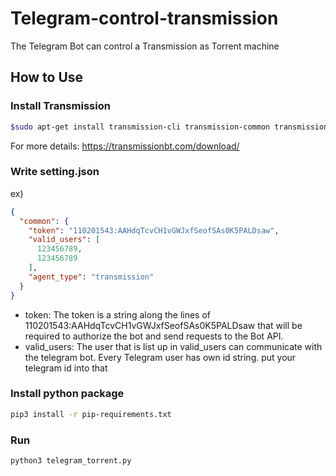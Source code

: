 # Telegram-control-transmission
The Telegram Bot can control a Transmission as Torrent machine

## How to Use
### Install Transmission 
```bash
$sudo apt-get install transmission-cli transmission-common transmission-daemon
```
For more details: https://transmissionbt.com/download/

### Write setting.json
ex)
```json
{
  "common": {
    "token": "110201543:AAHdqTcvCH1vGWJxfSeofSAs0K5PALDsaw",
    "valid_users": [
      123456789,
      123456789
    ],
    "agent_type": "transmission"
  }
}
```
* token: The token is a string along the lines of 110201543:AAHdqTcvCH1vGWJxfSeofSAs0K5PALDsaw that will be required to authorize the bot and send requests to the Bot API.
* valid_users: The user that is list up in valid_users can communicate with the telegram bot.
Every Telegram user has own id string. put your telegram id into that

### Install python package
```bash
pip3 install -r pip-requirements.txt
```
### Run
```bash
python3 telegram_torrent.py
```

